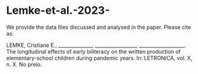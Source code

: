 # Lemke-et-al.-2023-
We provide the data files discussed and analysed in the paper.  Please cite as: 

LEMKE, Cristiane E., ______________, _________________, ___________________. The longitudinal effects of early biliteracy on the written production of elementary-school children during pandemic years. In: LETRONICA, vol. X,  n. X. No prelo. 
